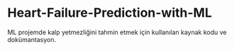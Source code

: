 # Heart-Failure-Prediction-with-ML
ML projemde kalp yetmezliğini tahmin etmek için kullanılan kaynak kodu ve dokümantasyon.
